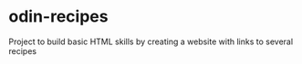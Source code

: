 # odin-recipes

Project to build basic HTML skills by creating a website with links to several recipes

